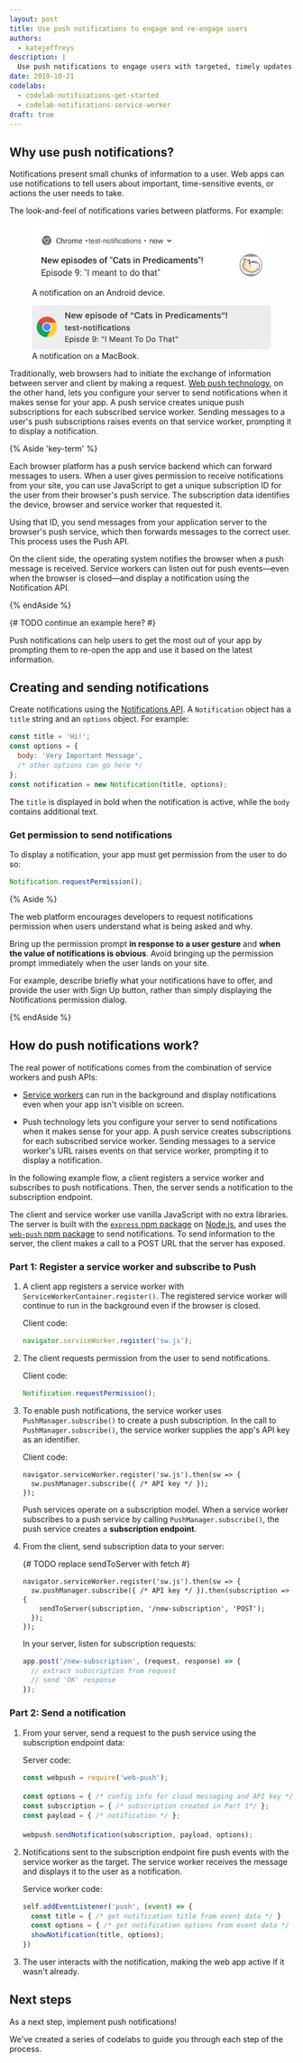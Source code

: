 ```yaml
---
layout: post
title: Use push notifications to engage and re-engage users
authors:
  - katejeffreys
description: |
  Use push notifications to engage users with targeted, timely updates.
date: 2019-10-21
codelabs:
  - codelab-notifications-get-started
  - codelab-notifications-service-worker
draft: true
---
```


## Why use push notifications?

Notifications present small chunks of information to a user. Web apps can use notifications to tell users about important, time-sensitive events, or actions the user needs to take. 

The look-and-feel of notifications varies between platforms. For example: 

<figure class="w-figure">
  <img class="w-screenshot w-screenshot--filled" src="./predicaments-android.png" alt="">
  <figcaption class="w-figcaption">A notification on an Android device.</figcaption>
</figure>

<figure class="w-figure">
  <img class="w-screenshot w-screenshot--filled" src="./predicaments-macbook.png" alt="">
  <figcaption class="w-figcaption">A notification on a MacBook.</figcaption>
</figure>

Traditionally, web browsers had to initiate the exchange of information between server and client by making a request. [Web push technology](https://developer.mozilla.org/en-US/docs/Web/API/Push_API), on the other hand, lets you configure your server to send notifications when it makes sense for your app. A push service creates unique push subscriptions for each subscribed service worker. Sending messages to a user's push subscriptions raises events on that service worker, prompting it to display a notification.

{% Aside 'key-term' %}

Each browser platform has a push service backend which can forward messages to users. When a user gives permission to receive notifications from your site, you can use JavaScript to get a unique subscription ID for the user from their browser's push service. The subscription data identifies the device, browser and service worker that requested it.

Using that ID, you send messages from your application server to the browser's push service, which then forwards messages to the correct user. This process uses the Push API.

On the client side, the operating system notifies the browser when a push message is received. Service workers can listen out for push events—even when the browser is closed—and display a notification using the Notification API.

{% endAside %}

{# TODO continue an example here? #}

Push notifications can help users to get the most out of your app by prompting them to re-open the app and use it based on the latest information. 

## Creating and sending notifications

Create notifications using the [Notifications API](https://developer.mozilla.org/en-US/docs/Web/API/Notifications_API). A `Notification` object has a `title` string and an `options` object. For example:

```js
const title = 'Hi!';
const options = { 
  body: 'Very Important Message',
  /* other options can go here */
};
const notification = new Notification(title, options);
```

The `title` is displayed in bold when the notification is active, while the `body` contains additional text.

### Get permission to send notifications

To display a notification, your app must get permission from the user to do so: 

```js
Notification.requestPermission();
```

{% Aside %}

The web platform encourages developers to request notifications permission when users understand what is being asked and why. 

Bring up the permission prompt **in response to a user gesture** and **when the value of notifications is obvious**. Avoid bringing up the permission prompt immediately when the user lands on your site.

For example, describe briefly what your notifications have to offer, and provide the user with Sign Up button, rather than simply displaying the Notifications permission dialog.

{% endAside %}

## How do push notifications work?

The real power of notifications comes from the combination of service workers and push APIs:

*   [Service workers](https://developers.google.com/web/fundamentals/primers/service-workers) can run in the background and display notifications even when your app isn't visible on screen. 

*   Push technology lets you configure your server to send notifications when it makes sense for your app. A push service creates subscriptions for each subscribed service worker. Sending messages to a service worker's URL raises events on that service worker, prompting it to display a notification.

In the following example flow, a client registers a service worker and subscribes to push notifications. Then, the server sends a notification to the subscription endpoint. 

The client and service worker use vanilla JavaScript with no extra libraries. The server is built with the [`express` npm package](https://www.npmjs.com/package/express) on [Node.js](https://nodejs.org/en/), and uses the [`web-push` npm package](https://www.npmjs.com/package/web-push) to send notifications. To send information to the server, the client makes a call to a POST URL that the server has exposed.

### Part 1: Register a service worker and subscribe to Push

1.  A client app registers a service worker with `ServiceWorkerContainer.register()`. The registered service worker will continue to run in the background even if the browser is closed.

    Client code: 

    ```js
    navigator.serviceWorker.register('sw.js');
    ```

1.  The client requests permission from the user to send notifications.

    Client code: 

    ```js
    Notification.requestPermission();
    ```

1.  To enable push notifications, the service worker uses `PushManager.subscribe()` to create a push subscription. In the call to `PushManager.subscribe()`, the service worker supplies the app's API key as an identifier.

    Client code:

    ```js/0-1/0/
    navigator.serviceWorker.register('sw.js').then(sw => {
      sw.pushManager.subscribe({ /* API key */ });
    });
    ```

    Push services operate on a subscription model. When a service worker subscribes to a push service by calling `PushManager.subscribe()`, the push service creates a **subscription endpoint**. 

1.  From the client, send subscription data to your server:

    {# TODO replace sendToServer with fetch #}

    ```js/1-3/1/
    navigator.serviceWorker.register('sw.js').then(sw => {
      sw.pushManager.subscribe({ /* API key */ }).then(subscription => {
        sendToServer(subscription, '/new-subscription', 'POST');
      });
    });
    ```

    In your server, listen for subscription requests:

    ```js
    app.post('/new-subscription', (request, response) => {
      // extract subscription from request
      // send 'OK' response
    });
    ```

### Part 2: Send a notification

1.  From your server, send a request to the push service using the subscription endpoint data:

    Server code:

    ```js
    const webpush = require('web-push');

    const options = { /* config info for cloud messaging and API key */ };  
    const subscription = { /* subscription created in Part 1*/ };
    const payload = { /* notification */ };

    webpush.sendNotification(subscription, payload, options);
    ```

1.  Notifications sent to the subscription endpoint fire push events with the service worker as the target. The service worker receives the message and displays it to the user as a notification.

    Service worker code:

    ```js
    self.addEventListener('push', (event) => {
      const title = { /* get notification title from event data */ }
      const options = { /* get notification options from event data */ }
      showNotification(title, options);
    })
    ```

1.   The user interacts with the notification, making the web app active if it wasn't already.

## Next steps

As a next step, implement push notifications! 

We've created a series of codelabs to guide you through each step of the process.
